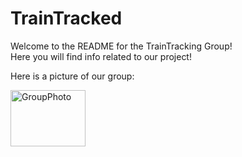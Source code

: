 # TrainTracked
<html>
<body>
    <p>Welcome to the README for the TrainTracking Group!<br> 
    Here you will find info related to our project!</p>
    <p> Here is a picture of our group:</p>
    <img src="https://scontent.xx.fbcdn.net/hphotos-xpl1/v/t34.0-12/12084074_1004317992965623_312556406_n.jpg?oh=7702e9c73e66c08e2e1ff3f876ad5c9a&oe=56164C19" width="120" height="90" alt="GroupPhoto">
</body>
</html>
